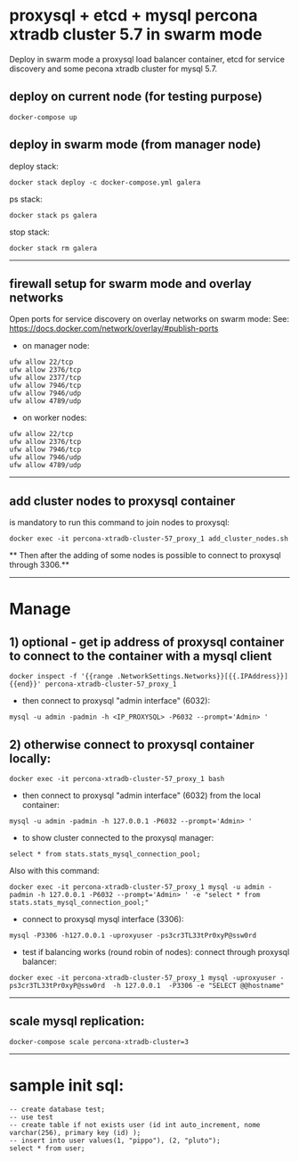 # proxysql + etcd + mysql percona xtradb cluster 5.7 in swarm mode
Deploy in swarm mode a proxysql load balancer container, etcd for service discovery and some pecona xtradb cluster for mysql 5.7.


## deploy on current node (for testing purpose)

```
docker-compose up
```

## deploy in swarm mode (from manager node)

deploy stack:
```
docker stack deploy -c docker-compose.yml galera
```

ps stack:
```
docker stack ps galera
```

stop stack:
```
docker stack rm galera
```

----

## firewall setup for swarm mode and overlay networks
Open ports for service discovery on overlay networks on swarm mode:
See: https://docs.docker.com/network/overlay/#publish-ports

- on manager node:
```
ufw allow 22/tcp
ufw allow 2376/tcp
ufw allow 2377/tcp
ufw allow 7946/tcp
ufw allow 7946/udp
ufw allow 4789/udp
```

- on worker nodes:
```
ufw allow 22/tcp
ufw allow 2376/tcp
ufw allow 7946/tcp 
ufw allow 7946/udp 
ufw allow 4789/udp 
```

----

## add cluster nodes to proxysql container
is mandatory to run this command to join nodes to proxysql:

```
docker exec -it percona-xtradb-cluster-57_proxy_1 add_cluster_nodes.sh
```

** Then after the adding of some nodes is possible to connect to proxysql through 3306.**


----

# Manage


## 1) optional - get ip address of proxysql container to connect to the container with a mysql client
```
docker inspect -f '{{range .NetworkSettings.Networks}}[{{.IPAddress}}] {{end}}' percona-xtradb-cluster-57_proxy_1
```

- then connect to proxysql "admin interface" (6032):
```
mysql -u admin -padmin -h <IP_PROXYSQL> -P6032 --prompt='Admin> '
```


## 2) otherwise connect to proxysql container locally:
```
docker exec -it percona-xtradb-cluster-57_proxy_1 bash
```

- then connect to proxysql "admin interface" (6032) from the local container:
```
mysql -u admin -padmin -h 127.0.0.1 -P6032 --prompt='Admin> '
```

- to show cluster connected to the proxysql manager:  

```
select * from stats.stats_mysql_connection_pool;
```


Also with this command:

```
docker exec -it percona-xtradb-cluster-57_proxy_1 mysql -u admin -padmin -h 127.0.0.1 -P6032 --prompt='Admin> ' -e "select * from stats.stats_mysql_connection_pool;"
```



- connect to proxysql mysql interface (3306):

```
mysql -P3306 -h127.0.0.1 -uproxyuser -ps3cr3TL33tPr0xyP@ssw0rd
```

- test if balancing works (round robin of nodes):
connect through proxysql balancer:

```
docker exec -it percona-xtradb-cluster-57_proxy_1 mysql -uproxyuser -ps3cr3TL33tPr0xyP@ssw0rd  -h 127.0.0.1  -P3306 -e "SELECT @@hostname"
```



---- 

## scale mysql replication:
```
docker-compose scale percona-xtradb-cluster=3
```



----

# sample init sql:
```
-- create database test;
-- use test
-- create table if not exists user (id int auto_increment, nome varchar(256), primary key (id) );
-- insert into user values(1, "pippo"), (2, "pluto");
select * from user;
```

